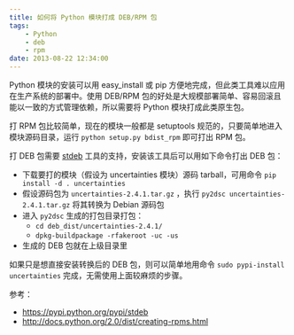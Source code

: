 ```yaml
---
title: 如何将 Python 模块打成 DEB/RPM 包
tags:
    - Python
    - deb
    - rpm
date: 2013-08-22 12:34:00
---
```


Python 模块的安装可以用 easy_install 或 pip 方便地完成，但此类工具难以应用在生产系统的部署中。使用 DEB/RPM 包的好处是大规模部署简单、容易回滚且能以一致的方式管理依赖，所以需要将 Python 模块打成此类原生包。
<!-- more -->

打 RPM 包比较简单，现在的模块一般都是 setuptools 规范的，只要简单地进入模块源码目录，运行 `python setup.py bdist_rpm` 即可打出 RPM 包。

打 DEB 包需要 [stdeb](https://pypi.python.org/pypi/stdeb) 工具的支持，安装该工具后可以用如下命令打出 DEB 包：
- 下载要打的模块（假设为 uncertainties 模块）源码 tarball，可用命令 `pip install -d . uncertainties`
- 假设源码包为 `uncertainties-2.4.1.tar.gz` ，执行 `py2dsc uncertainties-2.4.1.tar.gz` 将其转换为 Debian 源码包
- 进入 `py2dsc` 生成的打包目录打包：
  - `cd deb_dist/uncertainties-2.4.1/`
  - `dpkg-buildpackage -rfakeroot -uc -us`
- 生成的 DEB 包就在上级目录里

如果只是想直接安装转换后的 DEB 包，则可以简单地用命令 `sudo pypi-install uncertainties` 完成，无需使用上面较麻烦的步骤。

参考：
- https://pypi.python.org/pypi/stdeb
- http://docs.python.org/2.0/dist/creating-rpms.html
